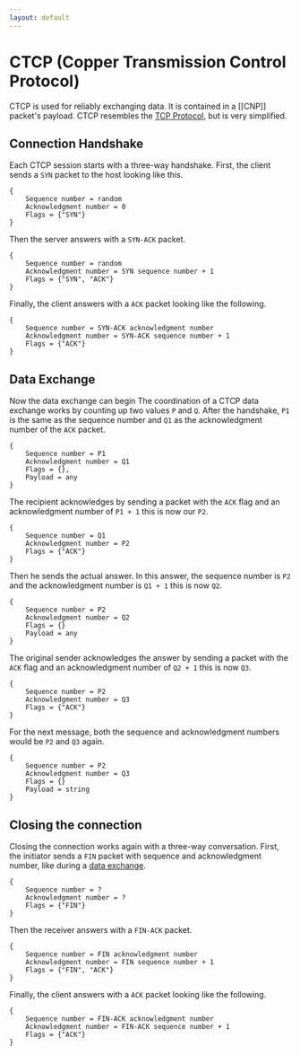 ```yaml
---
layout: default
---
```


# CTCP (Copper Transmission Control Protocol)

CTCP is used for reliably exchanging data. It is contained in a [[CNP]] packet's payload.
CTCP resembles the [TCP Protocol](https://de.wikipedia.org/wiki/Transmission_Control_Protocol), but is very simplified.

## Connection Handshake

Each CTCP session starts with a three-way handshake.
First, the client sends a `SYN` packet to the host looking like this.

```
{
	Sequence number = random
	Acknowledgment number = 0
	Flags = {"SYN"}
}
```

Then the server answers with a `SYN-ACK` packet.

```
{
	Sequence number = random
	Acknowledgment number = SYN sequence number + 1
	Flags = {"SYN", "ACK"}
}
```

Finally, the client answers with a `ACK` packet looking like the following.

```
{
	Sequence number = SYN-ACK acknowledgment number
	Acknowledgment number = SYN-ACK sequence number + 1
	Flags = {"ACK"}
}
```

## Data Exchange

Now the data exchange can begin
The coordination of a CTCP data exchange works by counting up two values `P` and `Q`. After the handshake, `P1` is the same as the sequence number and `Q1` as the acknowledgment number of the `ACK` packet.

```
{
	Sequence number = P1
	Acknowledgment number = Q1
	Flags = {},
	Payload = any
}
```

The recipient acknowledges by sending a packet with the `ACK` flag and an acknowledgment number of `P1 + 1` this is now our `P2`.

```
{
	Sequence number = Q1
	Acknowledgment number = P2
	Flags = {"ACK"}
}
```

Then he sends the actual answer. In this answer, the sequence number is `P2` and the acknowledgment number is `Q1 + 1` this is now `Q2`.

```
{
	Sequence number = P2
	Acknowledgment number = Q2
	Flags = {}
	Payload = any
}
```

The original sender acknowledges the answer by sending a packet with the `ACK` flag and an acknowledgment number of `Q2 + 1` this is now `Q3`.

```
{
	Sequence number = P2
	Acknowledgment number = Q3
	Flags = {"ACK"}
}
```

For the next message, both the sequence and acknowledgment numbers would be `P2` and `Q3` again.

```
{
	Sequence number = P2
	Acknowledgment number = Q3
	Flags = {}
	Payload = string
}
```

## Closing the connection

Closing the connection works again with a three-way conversation.
First, the initiator sends a `FIN` packet with sequence and acknowledgment number, like during a [data exchange](#data-exchange).

```
{
	Sequence number = ?
	Acknowledgment number = ?
	Flags = {"FIN"}
}
```

Then the receiver answers with a `FIN-ACK` packet.

```
{
	Sequence number = FIN acknowledgment number
	Acknowledgment number = FIN sequence number + 1
	Flags = {"FIN", "ACK"}
}
```

Finally, the client answers with a `ACK` packet looking like the following.

```
{
	Sequence number = FIN-ACK acknowledgment number
	Acknowledgment number = FIN-ACK sequence number + 1
	Flags = {"ACK"}
}
```
